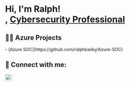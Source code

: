 <h1>Hi, I'm Ralph! <br/><a href="https://github.com/ralphbailey"></a>, <a href="https://www.linkedin.com/in/ralph-bailey/">Cybersecurity Professional</a></h1>

<h2>👨‍💻 Azure Projects</h2>
  - [Azure SOC](https://github.com/ralphbailey/Azure-SOC)


<h2> 🤳 Connect with me:</h2>

[<img align="left" alt="RalphBailey | LinkedIn" width="22px" src="https://cdn.jsdelivr.net/npm/simple-icons@v3/icons/linkedin.svg" />][linkedin]

[linkedin]: https://linkedin.com/in/ralph-bailey

